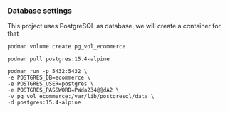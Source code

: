 ﻿### Database settings
This project uses PostgreSQL as database, we will create a container for that

```shell
podman volume create pg_vol_ecommerce
```

```shell
podman pull postgres:15.4-alpine
```

```shell
podman run -p 5432:5432 \
-e POSTGRES_DB=ecommerce \
-e POSTGRES_USER=postgres \
-e POSTGRES_PASSWORD=PWda234@@dA2 \
-v pg_vol_ecommerce:/var/lib/postgresql/data \
-d postgres:15.4-alpine
```